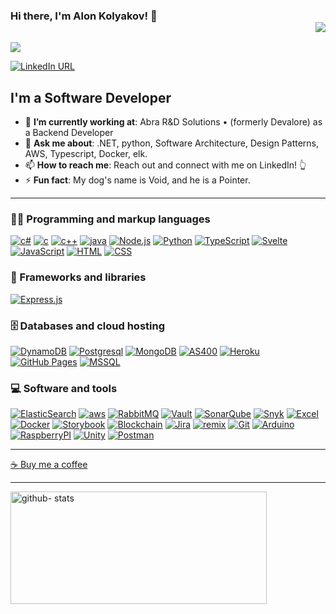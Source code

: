 ### Hi there, I'm Alon Kolyakov! 👋 <div align = 'right'>![](https://komarev.com/ghpvc/?username=BloodShop&color=blue)</div>

<p>
  <img src="https://readme-typing-svg.demolab.com/?lines=Type+messages+everywhere!;Add+a+bio+to+your+profile!;Add+a+description+to+your+repo!;Make+your+readme+stand+out!&font=Fira%20Code&center=true&width=380&height=50&duration=4000&pause=1000">
</p>

[![LinkedIn URL](https://img.shields.io/static/v1?color=blue&label=linkedin&logo=linkedin&logoColor=white&style=for-the-badge&message=Connect)](https://www.linkedin.com/in/alon-kolyakov)

## **I'm a Software Developer**

- 🎯 **I’m currently working at**: Abra R&D Solutions • (formerly Devalore) as a Backend Developer
- 💬 **Ask me about**: .NET, python, Software Architecture, Design Patterns, AWS, Typescript, Docker, elk.
- 📫 **How to reach me**: Reach out and connect with me on LinkedIn! 👆
- ⚡ **Fun fact**: My dog's name is Void, and he is a Pointer.

---

### 👨‍💻 **Programming and markup languages**


<p>
 <a href="https://github.com/search?q=user%3ADenverCoder1+language%3Acsharp"><img alt="c#" src="https://img.shields.io/badge/csharp-9400D3.svg?logo=csharp&logoColor=white"></a>
 <a href="https://github.com/search?q=user%3ADenverCoder1+language%3Ac"><img alt="c" src="https://img.shields.io/badge/c-9400D3.svg"></a>
 <a href="https://github.com/search?q=user%3ADenverCoder1+language%3Acpp"><img alt="c++" src="https://img.shields.io/badge/cpp-9400D3.svg?logo=cpp&logoColor=white"></a>
   <a href="https://github.com/search?q=user%3ADenverCoder1+language%3Ajava"><img alt="java" src="https://img.shields.io/badge/java-f7f7f7.svg?logo=java&logoColor=white"></a>
 <a href="https://github.com/search?q=user%3ADenverCoder1+language%3Ajavascript"><img alt="Node.js" src="https://img.shields.io/badge/Node.js-43853D.svg?logo=node.js&logoColor=white"></a>
 <a href="https://github.com/search?q=user%3ADenverCoder1+language%3Apython"><img alt="Python" src="https://img.shields.io/badge/Python-14354C.svg?logo=python&logoColor=white"></a>
 <a href="https://github.com/search?q=user%3ADenverCoder1+language%3AtypeScript"><img alt="TypeScript" src="https://img.shields.io/badge/TypeScript-007ACC.svg?logo=typescript&logoColor=white"></a>
 <a href="https://github.com/search?q=user%3ADenverCoder1+language%3Asvelte"><img alt="Svelte" src="https://img.shields.io/badge/Svelte-4A4A55.svg?logo=svelte&logoColor=FF3E00"></a>
 <a href="https://github.com/search?q=user%3ADenverCoder1+language%3Ajavascript"><img alt="JavaScript" src="https://img.shields.io/badge/JavaScript-F7DF1E.svg?logo=javascript&logoColor=black"></a>
 <a href="https://github.com/search?q=user%3ADenverCoder1+language%3Ahtml"><img alt="HTML" src="https://img.shields.io/badge/HTML-E34F26.svg?logo=html5&logoColor=white"></a>
 <a href="https://github.com/search?q=user%3ADenverCoder1+language%3Acss"><img alt="CSS" src="https://img.shields.io/badge/CSS-1572B6.svg?logo=css3&logoColor=white"></a>
</p>

### 🧰 Frameworks and libraries

<p>
    <a href="#"><img alt="Express.js" src="https://img.shields.io/badge/Express.js-404d59.svg?logo=express&logoColor=white"></a>
</p>

### 🗄️ Databases and cloud hosting

<p>
  <a href="#"><img alt="DynamoDB" src="https://img.shields.io/badge/DynamoDB-f7f7f7.svg?logo=dynamodb&logoColor=blue"></a>
  <a href="#"><img alt="Postgresql" src="https://img.shields.io/badge/Postgresql-f7f7f7.svg?logo=Postgresql&logoColor=blue"></a>
  <a href="#"><img alt="MongoDB" src ="https://img.shields.io/badge/MongoDB-4ea94b.svg?logo=mongodb&logoColor=white"></a>
  <a href="#"><img alt="AS400" src="https://img.shields.io/badge/AS400-ffffff.svg?logo=ibm%20as400&logoColor=4f68ff"></a>
  <a href="#"><img alt="Heroku" src="https://img.shields.io/badge/Heroku-430098.svg?logo=heroku&logoColor=white"></a>
  <a href="#"><img alt="GitHub Pages" src="https://img.shields.io/badge/GitHub%20Pages-327FC7.svg?logo=github&logoColor=white"></a>   
  <a href="#"><img alt="MSSQL" src="https://img.shields.io/badge/MSSQL-CC2927.svg?logo=microsoft%20sql%20server&logoColor=white"></a> 
</p>

### 💻 Software and tools

<p>
    <a href="#"><img alt="ElasticSearch" src="https://img.shields.io/badge/elk-26beb3.svg?logo=elasticstack&logoColor=white"></a>
    <a href="#"><img alt="aws" src="https://img.shields.io/badge/aws-f68905.svg?logo=amazon%20web%20services&logoColor=white"></a>
    <a href="#"><img alt="RabbitMQ" src="https://img.shields.io/badge/RabbitMQ-f7f7f7.svg?logo=RabbitMQ&logoColor=f66302"></a>
    <a href="#"><img alt="Vault" src="https://img.shields.io/badge/vault-ffffff.svg?logo=vault&logoColor=080808"></a>
    <a href="#"><img alt="SonarQube" src="https://img.shields.io/badge/sonarQube-ffffff.svg?logo=sonarQube&logoColor=4993d3"></a>
    <a href="#"><img alt="Snyk" src="https://img.shields.io/badge/Snyk-9e0ad2.svg?logo=Snyk&logoColor=ffffff"></a>
    <a href="#"><img alt="Excel" src="https://img.shields.io/badge/excel-ffffff.svg?logo=excel&logoColor=3bc685"></a>
    <a href="#"><img alt="Docker" src="https://img.shields.io/badge/Docker-0db7ed?logo=Docker&logoColor=white"></a>
    <a href="#"><img alt="Storybook" src="https://img.shields.io/badge/Storybook-FF69B4.svg?logo=storybook&logoColor=white"></a>
    <a href="#"><img alt="Blockchain" src="https://img.shields.io/badge/Blockchain-000000?logo=bitcoin&logoColor=white"></a>
    <a href="#"><img alt="Jira" src="https://img.shields.io/badge/Jira-0052CC.svg?logo=Jira&logoColor=white"></a>
    <a href="#"><img alt="remix" src="https://img.shields.io/badge/remix-483D8B?logo=remix&logoColor=white"></a>
    <a href="#"><img alt="Git" src="https://img.shields.io/badge/Git-F05033.svg?logo=git&logoColor=white"></a> 
    <a href="#"><img alt="Arduino" src="https://img.shields.io/badge/Arduino-00979D.svg?logo=Arduino&logoColor=white"></a>
    <a href="#"><img alt="RaspberryPI" src="https://img.shields.io/badge/RaspberryPI-FFFFFF.svg?logo=Raspberrypi&logoColor=b51141"></a>
    <a href="#"><img alt="Unity" src="https://img.shields.io/badge/Unity-100000?logo=unity&logoColor=white"></a>
    <a href="#"><img alt="Postman" src="https://img.shields.io/badge/Postman-E34F26.svg?logo=Postman&logoColor=white"></a>
</p>

---

[☕ Buy me a coffee](https://ko-fi.com/alonkolyakov)

---
<a href="https://github.com/BloodShop">
  <img height="180em" width="410em" src="https://github-readme-stats-eight-theta.vercel.app/api?username=BloodShop&show_icons=true&theme=buefy&include_all_commits=true&count_private=true" alt="github- stats"/>
</a>
